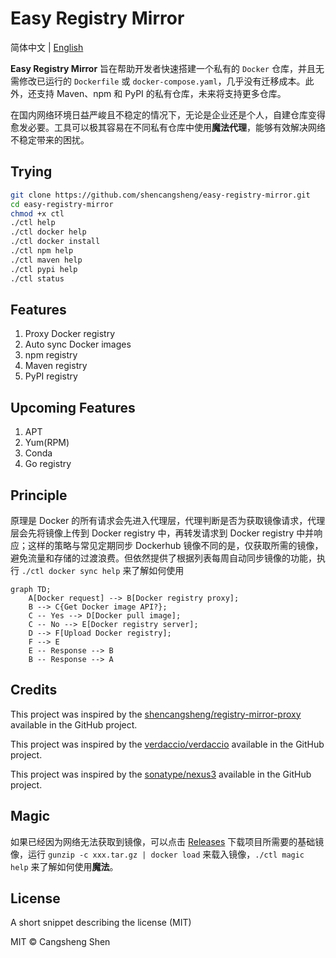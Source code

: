 # Easy Registry Mirror

简体中文 | [English](./i18n/README.us-en.md)

**Easy Registry Mirror** 旨在帮助开发者快速搭建一个私有的 `Docker` 仓库，并且无需修改已运行的 `Dockerfile` 或 `docker-compose.yaml`，几乎没有迁移成本。此外，还支持 Maven、npm 和 PyPI 的私有仓库，未来将支持更多仓库。

在国内网络环境日益严峻且不稳定的情况下，无论是企业还是个人，自建仓库变得愈发必要。工具可以极其容易在不同私有仓库中使用**魔法代理**，能够有效解决网络不稳定带来的困扰。

## Trying

```bash
git clone https://github.com/shencangsheng/easy-registry-mirror.git
cd easy-registry-mirror
chmod +x ctl
./ctl help
./ctl docker help
./ctl docker install
./ctl npm help
./ctl maven help
./ctl pypi help
./ctl status
```

## Features

1. Proxy Docker registry
2. Auto sync Docker images
3. npm registry
4. Maven registry
5. PyPI registry

## Upcoming Features

1. APT
2. Yum(RPM)
3. Conda
4. Go registry

## Principle

原理是 Docker 的所有请求会先进入代理层，代理判断是否为获取镜像请求，代理层会先将镜像上传到 Docker registry 中，再转发请求到 Docker registry 中并响应；这样的策略与常见定期同步 Dockerhub 镜像不同的是，仅获取所需的镜像，避免流量和存储的过渡浪费。但依然提供了根据列表每周自动同步镜像的功能，执行 `./ctl docker sync help` 来了解如何使用

```mermaid
graph TD;
    A[Docker request] --> B[Docker registry proxy];
    B --> C{Get Docker image API?};
    C -- Yes --> D[Docker pull image];
    C -- No --> E[Docker registry server];
    D --> F[Upload Docker registry];
    F --> E
    E -- Response --> B
    B -- Response --> A
```

## Credits

This project was inspired by the [shencangsheng/registry-mirror-proxy](https://github.com/shencangsheng/registry-mirror-proxy) available in the GitHub project.

This project was inspired by the [verdaccio/verdaccio](https://github.com/verdaccio/verdaccio) available in the GitHub project.

This project was inspired by the [sonatype/nexus3](https://github.com/sonatype/docker-nexus3) available in the GitHub project.

## Magic

如果已经因为网络无法获取到镜像，可以点击 [Releases](https://github.com/shencangsheng/easy-registry-mirror/releases/tag/v1.2.0) 下载项目所需要的基础镜像，运行 `gunzip -c xxx.tar.gz | docker load` 来载入镜像，`./ctl magic help` 来了解如何使用**魔法**。

## License

A short snippet describing the license (MIT)

MIT © Cangsheng Shen

